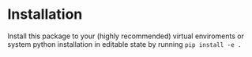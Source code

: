 # Installation
Install this package to your (highly recommended) virtual enviroments or system python installation in editable state by running ```pip install -e .```
